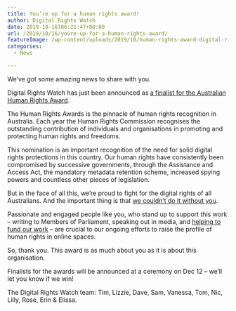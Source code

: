 ```yaml
---
title: You’re up for a human rights award!
author: Digital Rights Watch
date: 2019-10-16T06:21:47+00:00
url: /2019/10/16/youre-up-for-a-human-rights-award/
featureImage: /wp-content/uploads/2019/10/human-rights-award-digital-rights-watch.jpg
categories:
  - News

---
```

We&#8217;ve got some amazing news to share with you.

Digital Rights Watch has just been announced as <a href="http://www.humanrights.gov.au/about/news/first-finalists-announced-human-rights-awards" target="_blank" rel="noreferrer noopener" aria-label="a finalist for the Australian Human Rights Award (opens in a new tab)">a finalist for the Australian Human Rights Award</a>.

The Human Rights Awards is the pinnacle of human rights recognition in Australia. Each year the Human Rights Commission recognises the outstanding contribution of individuals and organisations in promoting and protecting human rights and freedoms.

This nomination is an important recognition of the need for solid digital rights protections in this country. Our human rights have consistently been compromised by successive governments, through the Assistance and Access Act, the mandatory metadata retention scheme, increased spying powers and countless other pieces of legislation.

But in the face of all this, we&#8217;re proud to fight for the digital rights of all Australians. And the important thing is that <a href="https://digitalrightswatch.org.au/join/" target="_blank" rel="noreferrer noopener" aria-label="we couldn't do it without you (opens in a new tab)">we couldn&#8217;t do it without you</a>. 

Passionate and engaged people like you, who stand up to support this work &#8211; writing to Members of Parliament, speaking out in media, and [helping to fund our work][1] &#8211; are crucial to our ongoing efforts to raise the profile of human rights in online spaces.

So, thank you. This award is as much about you as it is about this organisation.

Finalists for the awards will be announced at a ceremony on Dec 12 &#8211; we&#8217;ll let you know if we win!

The Digital Rights Watch team: Tim, Lizzie, Dave, Sam, Vanessa, Tom, Nic, Lilly, Rose, Erin & Elissa.

 [1]: https://digitalrightswatch.org.au/donate/